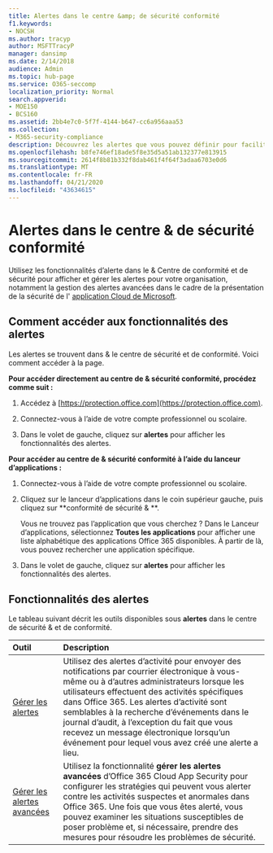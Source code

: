 ```yaml
---
title: Alertes dans le centre &amp; de sécurité conformité
f1.keywords:
- NOCSH
ms.author: tracyp
author: MSFTTracyP
manager: dansimp
ms.date: 2/14/2018
audience: Admin
ms.topic: hub-page
ms.service: O365-seccomp
localization_priority: Normal
search.appverid:
- MOE150
- BCS160
ms.assetid: 2bb4e7c0-5f7f-4144-b647-cc6a956aaa53
ms.collection:
- M365-security-compliance
description: Découvrez les alertes que vous pouvez définir pour faciliter la sécurité dans Office 365.
ms.openlocfilehash: b8fe746ef18ade5f8e35d5a51ab132377e813915
ms.sourcegitcommit: 2614f8b81b332f8dab461f4f64f3adaa6703e0d6
ms.translationtype: MT
ms.contentlocale: fr-FR
ms.lasthandoff: 04/21/2020
ms.locfileid: "43634615"
---
```

# <a name="alerts-in-the-security-amp-compliance-center"></a>Alertes dans le centre &amp; de sécurité conformité

Utilisez les fonctionnalités d’alerte dans le &amp; Centre de conformité et de sécurité pour afficher et gérer les alertes pour votre organisation, notamment la gestion des alertes avancées dans le cadre de la présentation de la sécurité de l' [application Cloud de Microsoft](https://docs.microsoft.com/cloud-app-security/what-is-cloud-app-security).
  
## <a name="how-to-get-to-the-alerts-features"></a>Comment accéder aux fonctionnalités des alertes

Les alertes se trouvent dans &amp; le centre de sécurité et de conformité. Voici comment accéder à la page.
  
 **Pour accéder directement au centre de &amp; sécurité conformité, procédez comme suit :**
  
1. Accédez à [https://protection.office.com](https://protection.office.com).
    
2. Connectez-vous à l’aide de votre compte professionnel ou scolaire. 
    
3. Dans le volet de gauche, cliquez sur **alertes** pour afficher les fonctionnalités des alertes. 
    
 **Pour accéder au centre de &amp; sécurité conformité à l’aide du lanceur d’applications :**
  
1. Connectez-vous à l’aide de votre compte professionnel ou scolaire. 
    
2. Cliquez sur le lanceur d’applications dans le coin supérieur gauche, puis cliquez sur **conformité de sécurité &amp; **.
    
    Vous ne trouvez pas l’application que vous cherchez ? Dans le Lanceur d’applications, sélectionnez **Toutes les applications** pour afficher une liste alphabétique des applications Office 365 disponibles. À partir de là, vous pouvez rechercher une application spécifique. 
    
3. Dans le volet de gauche, cliquez sur **alertes** pour afficher les fonctionnalités des alertes. 
    
## <a name="alerts-features"></a>Fonctionnalités des alertes

Le tableau suivant décrit les outils disponibles sous **alertes** dans le centre de sécurité &amp; et de conformité. 
  
|**Outil**|**Description**|
|:-----|:-----|
|[Gérer les alertes](../../compliance/create-activity-alerts.md) <br/> |Utilisez des alertes d’activité pour envoyer des notifications par courrier électronique à vous-même ou à d’autres administrateurs lorsque les utilisateurs effectuent des activités spécifiques dans Office 365. Les alertes d’activité sont semblables à la recherche d’événements dans le journal d’audit, à l’exception du fait que vous recevez un message électronique lorsqu’un événement pour lequel vous avez créé une alerte a lieu.  <br/> |
|[Gérer les alertes avancées](https://docs.microsoft.com/cloud-app-security/what-is-cloud-app-security) <br/> |Utilisez la fonctionnalité **gérer les alertes avancées** d’Office 365 Cloud App Security pour configurer les stratégies qui peuvent vous alerter contre les activités suspectes et anormales dans Office 365. Une fois que vous êtes alerté, vous pouvez examiner les situations susceptibles de poser problème et, si nécessaire, prendre des mesures pour résoudre les problèmes de sécurité.  <br/> |
   

